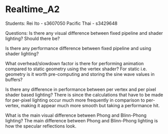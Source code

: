 # Realtime_A2

Students:
Rei Ito - s3607050
Pacific Thai - s3429648

Questions:
Is there any visual difference between fixed pipeline and shader lighting? Should there be?


Is there any performance difference between fixed pipeline and using shader lighting?


What overhead/slowdown factor is there for performing animation compared to static geometry using the vertex shader? For static i.e. geometry is it worth pre-computing and storing the sine wave values in buffers?

Is there any difference in performance between per vertex and per pixel shader based lighting?
There is since the calculations that have to be made for per-pixel lighting occur much more frequently
in comparison to per-vertex, making it appear much more smooth but taking a performance hit.

What is the main visual difference between Phong and Blinn-Phong lighting?
The main difference between Phong and Blinn-Phong lighting is how the specular reflections look.
